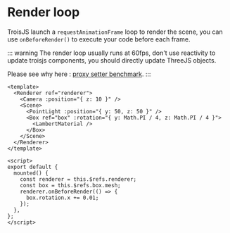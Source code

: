 # Render loop

TroisJS launch a `requestAnimationFrame` loop to render the scene, you can use `onBeforeRender()` to execute your code before each frame.

::: warning
The render loop usually runs at 60fps, don't use reactivity to update troisjs components, you should directly update ThreeJS objects.

Please see why here : [proxy setter benchmark](https://www.measurethat.net/Benchmarks/Show/9603/0/proxy-setter-with-sub-operation-v-class).
:::

```vue
<template>
  <Renderer ref="renderer">
    <Camera :position="{ z: 10 }" />
    <Scene>
      <PointLight :position="{ y: 50, z: 50 }" />
      <Box ref="box" :rotation="{ y: Math.PI / 4, z: Math.PI / 4 }">
        <LambertMaterial />
      </Box>
    </Scene>
  </Renderer>
</template>

<script>
export default {
  mounted() {
    const renderer = this.$refs.renderer;
    const box = this.$refs.box.mesh;
    renderer.onBeforeRender(() => {
      box.rotation.x += 0.01;
    });
  },
};
</script>
```
